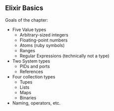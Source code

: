 Elixir Basics
-------------

Goals of the chapter:

- Five Value types
  - Arbitrary-sized integers
  - Floating-point numbers
  - Atoms (ruby symbols)
  - Ranges
  - Regular Expressions (technically not a type)
- Two System types
  - PIDs and ports
  - References
- Four collection types
  - Tupes
  - Lists
  - Maps
  - Binaries
- Naming, operators, etc.
